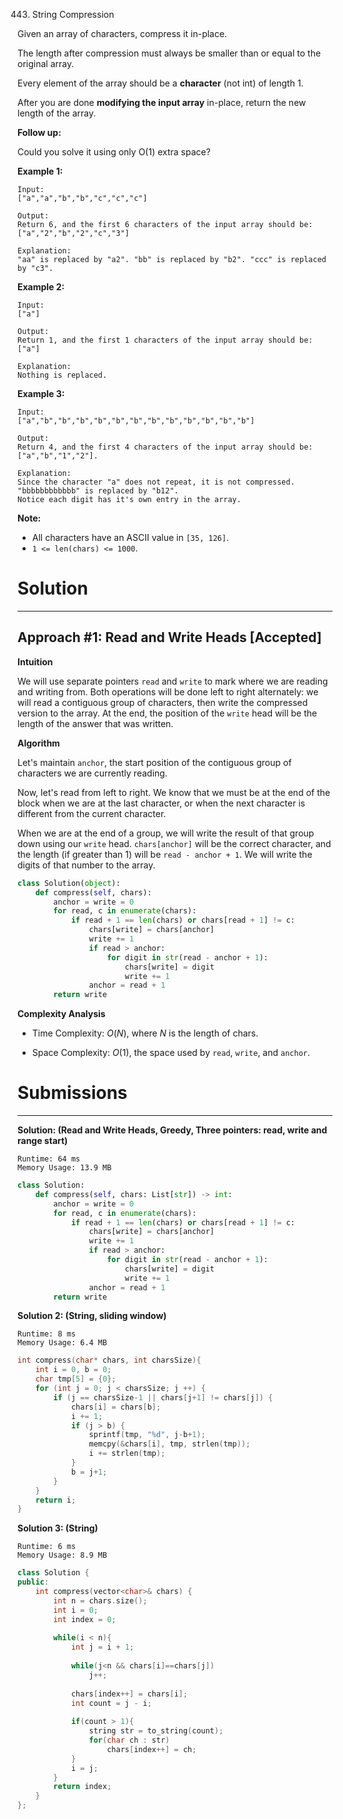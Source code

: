 443. String Compression

Given an array of characters, compress it in-place.

The length after compression must always be smaller than or equal to the original array.

Every element of the array should be a **character** (not int) of length 1.

After you are done **modifying the input array** in-place, return the new length of the array.

 
**Follow up:**

Could you solve it using only O(1) extra space?

 
**Example 1:**
```
Input:
["a","a","b","b","c","c","c"]

Output:
Return 6, and the first 6 characters of the input array should be: ["a","2","b","2","c","3"]

Explanation:
"aa" is replaced by "a2". "bb" is replaced by "b2". "ccc" is replaced by "c3".
``` 

**Example 2:**
```
Input:
["a"]

Output:
Return 1, and the first 1 characters of the input array should be: ["a"]

Explanation:
Nothing is replaced.
``` 

**Example 3:**
```
Input:
["a","b","b","b","b","b","b","b","b","b","b","b","b"]

Output:
Return 4, and the first 4 characters of the input array should be: ["a","b","1","2"].

Explanation:
Since the character "a" does not repeat, it is not compressed. "bbbbbbbbbbbb" is replaced by "b12".
Notice each digit has it's own entry in the array.
```

**Note:**

* All characters have an ASCII value in `[35, 126]`.
* `1 <= len(chars) <= 1000`.

# Solution
---
## Approach #1: Read and Write Heads [Accepted]
**Intuition**

We will use separate pointers `read` and `write` to mark where we are reading and writing from. Both operations will be done left to right alternately: we will read a contiguous group of characters, then write the compressed version to the array. At the end, the position of the `write` head will be the length of the answer that was written.

**Algorithm**

Let's maintain `anchor`, the start position of the contiguous group of characters we are currently reading.

Now, let's read from left to right. We know that we must be at the end of the block when we are at the last character, or when the next character is different from the current character.

When we are at the end of a group, we will write the result of that group down using our `write` head. `chars[anchor]` will be the correct character, and the length (if greater than 1) will be `read - anchor + 1`. We will write the digits of that number to the array.

```python
class Solution(object):
    def compress(self, chars):
        anchor = write = 0
        for read, c in enumerate(chars):
            if read + 1 == len(chars) or chars[read + 1] != c:
                chars[write] = chars[anchor]
                write += 1
                if read > anchor:
                    for digit in str(read - anchor + 1):
                        chars[write] = digit
                        write += 1
                anchor = read + 1
        return write
```

**Complexity Analysis**

* Time Complexity: $O(N)$, where $N$ is the length of chars.

* Space Complexity: $O(1)$, the space used by `read`, `write`, and `anchor`.

# Submissions
---
**Solution: (Read and Write Heads, Greedy, Three pointers: read, write and range start)**
```
Runtime: 64 ms
Memory Usage: 13.9 MB
```
```python
class Solution:
    def compress(self, chars: List[str]) -> int:
        anchor = write = 0
        for read, c in enumerate(chars):
            if read + 1 == len(chars) or chars[read + 1] != c:
                chars[write] = chars[anchor]
                write += 1
                if read > anchor:
                    for digit in str(read - anchor + 1):
                        chars[write] = digit
                        write += 1
                anchor = read + 1
        return write
```

**Solution 2: (String, sliding window)**
```
Runtime: 8 ms
Memory Usage: 6.4 MB
```
```c
int compress(char* chars, int charsSize){
    int i = 0, b = 0;
    char tmp[5] = {0};
    for (int j = 0; j < charsSize; j ++) {
        if (j == charsSize-1 || chars[j+1] != chars[j]) {
            chars[i] = chars[b];
            i += 1;
            if (j > b) {
                sprintf(tmp, "%d", j-b+1);
                memcpy(&chars[i], tmp, strlen(tmp));
                i += strlen(tmp);
            }
            b = j+1;
        }
    }
    return i;
}
```

**Solution 3: (String)**
```
Runtime: 6 ms
Memory Usage: 8.9 MB
```
```c++
class Solution {
public:
    int compress(vector<char>& chars) {
        int n = chars.size();
        int i = 0;
        int index = 0;
        
        while(i < n){
            int j = i + 1;
            
            while(j<n && chars[i]==chars[j])
                j++;
            
            chars[index++] = chars[i];
            int count = j - i;
            
            if(count > 1){
                string str = to_string(count);
                for(char ch : str)
                    chars[index++] = ch;
            }
            i = j;
        }
        return index;
    }
};
```
